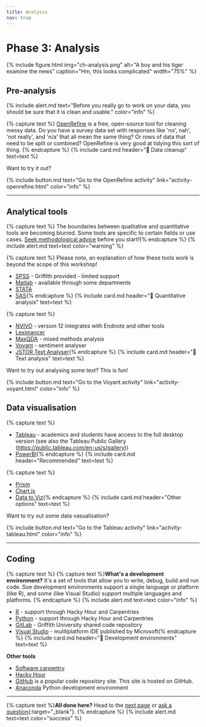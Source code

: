```yaml
---
title: Analysis
nav: true
---
```


# Phase 3: Analysis

{% include figure.html img="ch-analysis.png" alt="A boy and his tiger examine the news" caption="Hm, this looks complicated" width="75%" %}

## Pre-analysis

{% include alert.md text="Before you really go to work on your data, you should be sure that it is clean and usable." color="info" %}

{% capture text %}
[OpenRefine](https://openrefine.org/) is a free, open-source tool for cleaning messy data. Do you have a survey data set with responses like 'no', nah', 'not really', and 'n/a' that all mean the same thing? Or rows of data that need to be split or combined? OpenRefine is very good at tidying this sort of thing.
{% endcapture %}
{% include card.md header="🧹 Data cleanup" text=text %} 

Want to try it out? 

{% include button.md text="Go to the OpenRefine activity" link="activity-openrefine.html" color="info" %}

 ---
 
## Analytical tools

{% capture text %}
The boundaries between qualitative and quantitative tools are becoming blurred. Some tools are specific to certain fields or use cases. [Seek methodological advice](https://www.griffith.edu.au/research/research-services/researcher-education-development/statistical-advice) before you start!{% endcapture %}
{% include alert.md text=text color="warning" %}

{% capture text %}
Please note, an explanation of how these tools work is beyond the scope of this workshop!

 - [SPSS](https://www.griffith.edu.au/student-computing/available-software) - Griffith provided - limited support
 - [Matlab](https://www.mathworks.com/products/matlab.html) - available through some departments
 - [STATA](https://www.stata.com/)
 - [SAS](https://www.griffith.edu.au/student-computing/available-software){% endcapture %}
{% include card.md header="🧮 Quantitative analysis" text=text %}

{% capture text %}
 - [NVIVO](https://www.griffith.edu.au/student-computing/available-software) - version 12 integrates with Endnote and other tools
 - [Leximancer](https://www.griffith.edu.au/student-computing/available-software)
 - [MaxQDA](https://www.maxqda.com/) - mixed methods analysis
 - [Voyant](http://voyant-tools.org) - sentiment analyser
 - [JSTOR Text Analyser](https://www.jstor.org/analyze/){% endcapture %}
{% include card.md header="🧸 Text analysis" text=text %}

Want to try out analysing some text? This is fun!

{% include button.md text="Go to the Voyant activity" link="activity-voyant.html" color="info" %}

## Data visualisation

{% capture text %}
 - [Tableau](https://public.tableau.com) - academics and students have access to the full desktop version (see also the Tableau Public Gallery (https://public.tableau.com/en-us/s/gallery))
 - [PowerBI](https://powerbi.microsoft.com){% endcapture %}
{% include card.md header="Recommended" text=text %}

{% capture text %}
 - [Prism](https://www.graphpad.com/scientific-software/prism/)
 - [Chart.js](https://www.chartjs.org)
 - [Data to Viz](https://www.data-to-viz.com/){% endcapture %}
{% include card.md header="Other options" text=text %}

Want to try out some data vasualisation?

{% include button.md text="Go to the Tableau activity" link="activity-tableau.html" color="info" %}

---

## Coding <span class="fas fa-rocket"></span> 

{% capture text %}
{% capture text %}**What's a development environment?**
It's a set of tools that allow you to write, debug, build and run code. Soe development environments support a single language  or platform (like R), and some (like Visual Studio) support multiple languages and platforms.
{% endcapture %}
{% include alert.md text=text color="info" %}

 - [R](https://www.r-project.org) - support through Hacky Hour and Carpentries
 - [Python](https://www.python.org) - support through Hacky Hour and Carpentries
 - [GitLab](https://gitlab.rcs.griffith.edu.au) - Griffith University shared code repository
 - [Visual Studio](https://visualstudio.microsoft.com) - mulitiplatform IDE published by Microsoft{% endcapture %}
{% include card.md header="👾 Development environments" text=text %}

**Other tools**
 - [Software carpentry](https://hackyhourgriffith.wordpress.com/events/soft-carp/)
 - [Hacky Hour](https://hackyhourgriffith.wordpress.com)
 - [GitHub](https://github.com) is a popular code repository site. This site is hosted on GitHub.
 - [Anaconda](https://www.anaconda.com/distribution/) Python development environment

---

{% capture text %}**All done here?** Head to the [next page](4-writing.html) or [ask a question](https://griffithu.padlet.org/y_banens1/60je7s1g90b3f69h){:target="_blank"}. 
{% endcapture %}
{% include alert.md text=text color="success" %}
